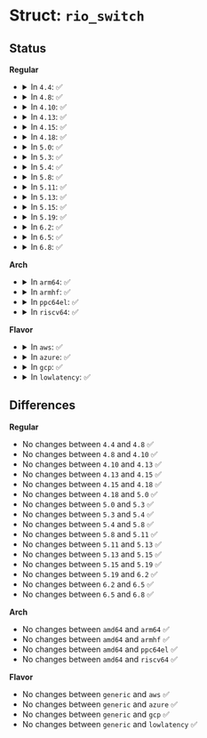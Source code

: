 # Struct: <code>rio_switch</code>

## Status
<b>Regular</b>
<ul>
<li>
<details>
<summary>In <code>4.4</code>: ✅</summary>

```c
struct rio_switch {
    struct list_head node;
    u8 *route_table;
    u32 port_ok;
    struct rio_switch_ops *ops;
    spinlock_t lock;
    struct rio_dev * nextdev[0];
};
```
</details>
</li>
<li>
<details>
<summary>In <code>4.8</code>: ✅</summary>

```c
struct rio_switch {
    struct list_head node;
    u8 *route_table;
    u32 port_ok;
    struct rio_switch_ops *ops;
    spinlock_t lock;
    struct rio_dev * nextdev[0];
};
```
</details>
</li>
<li>
<details>
<summary>In <code>4.10</code>: ✅</summary>

```c
struct rio_switch {
    struct list_head node;
    u8 *route_table;
    u32 port_ok;
    struct rio_switch_ops *ops;
    spinlock_t lock;
    struct rio_dev * nextdev[0];
};
```
</details>
</li>
<li>
<details>
<summary>In <code>4.13</code>: ✅</summary>

```c
struct rio_switch {
    struct list_head node;
    u8 *route_table;
    u32 port_ok;
    struct rio_switch_ops *ops;
    spinlock_t lock;
    struct rio_dev * nextdev[0];
};
```
</details>
</li>
<li>
<details>
<summary>In <code>4.15</code>: ✅</summary>

```c
struct rio_switch {
    struct list_head node;
    u8 *route_table;
    u32 port_ok;
    struct rio_switch_ops *ops;
    spinlock_t lock;
    struct rio_dev * nextdev[0];
};
```
</details>
</li>
<li>
<details>
<summary>In <code>4.18</code>: ✅</summary>

```c
struct rio_switch {
    struct list_head node;
    u8 *route_table;
    u32 port_ok;
    struct rio_switch_ops *ops;
    spinlock_t lock;
    struct rio_dev * nextdev[0];
};
```
</details>
</li>
<li>
<details>
<summary>In <code>5.0</code>: ✅</summary>

```c
struct rio_switch {
    struct list_head node;
    u8 *route_table;
    u32 port_ok;
    struct rio_switch_ops *ops;
    spinlock_t lock;
    struct rio_dev * nextdev[0];
};
```
</details>
</li>
<li>
<details>
<summary>In <code>5.3</code>: ✅</summary>

```c
struct rio_switch {
    struct list_head node;
    u8 *route_table;
    u32 port_ok;
    struct rio_switch_ops *ops;
    spinlock_t lock;
    struct rio_dev * nextdev[0];
};
```
</details>
</li>
<li>
<details>
<summary>In <code>5.4</code>: ✅</summary>

```c
struct rio_switch {
    struct list_head node;
    u8 *route_table;
    u32 port_ok;
    struct rio_switch_ops *ops;
    spinlock_t lock;
    struct rio_dev * nextdev[0];
};
```
</details>
</li>
<li>
<details>
<summary>In <code>5.8</code>: ✅</summary>

```c
struct rio_switch {
    struct list_head node;
    u8 *route_table;
    u32 port_ok;
    struct rio_switch_ops *ops;
    spinlock_t lock;
    struct rio_dev * nextdev[0];
};
```
</details>
</li>
<li>
<details>
<summary>In <code>5.11</code>: ✅</summary>

```c
struct rio_switch {
    struct list_head node;
    u8 *route_table;
    u32 port_ok;
    struct rio_switch_ops *ops;
    spinlock_t lock;
    struct rio_dev * nextdev[0];
};
```
</details>
</li>
<li>
<details>
<summary>In <code>5.13</code>: ✅</summary>

```c
struct rio_switch {
    struct list_head node;
    u8 *route_table;
    u32 port_ok;
    struct rio_switch_ops *ops;
    spinlock_t lock;
    struct rio_dev * nextdev[0];
};
```
</details>
</li>
<li>
<details>
<summary>In <code>5.15</code>: ✅</summary>

```c
struct rio_switch {
    struct list_head node;
    u8 *route_table;
    u32 port_ok;
    struct rio_switch_ops *ops;
    spinlock_t lock;
    struct rio_dev * nextdev[0];
};
```
</details>
</li>
<li>
<details>
<summary>In <code>5.19</code>: ✅</summary>

```c
struct rio_switch {
    struct list_head node;
    u8 *route_table;
    u32 port_ok;
    struct rio_switch_ops *ops;
    spinlock_t lock;
    struct rio_dev * nextdev[0];
};
```
</details>
</li>
<li>
<details>
<summary>In <code>6.2</code>: ✅</summary>

```c
struct rio_switch {
    struct list_head node;
    u8 *route_table;
    u32 port_ok;
    struct rio_switch_ops *ops;
    spinlock_t lock;
    struct rio_dev * nextdev[0];
};
```
</details>
</li>
<li>
<details>
<summary>In <code>6.5</code>: ✅</summary>

```c
struct rio_switch {
    struct list_head node;
    u8 *route_table;
    u32 port_ok;
    struct rio_switch_ops *ops;
    spinlock_t lock;
    struct rio_dev * nextdev[0];
};
```
</details>
</li>
<li>
<details>
<summary>In <code>6.8</code>: ✅</summary>

```c
struct rio_switch {
    struct list_head node;
    u8 *route_table;
    u32 port_ok;
    struct rio_switch_ops *ops;
    spinlock_t lock;
    struct rio_dev * nextdev[0];
};
```
</details>
</li>
</ul>
<b>Arch</b>
<ul>
<li>
<details>
<summary>In <code>arm64</code>: ✅</summary>

```c
struct rio_switch {
    struct list_head node;
    u8 *route_table;
    u32 port_ok;
    struct rio_switch_ops *ops;
    spinlock_t lock;
    struct rio_dev * nextdev[0];
};
```
</details>
</li>
<li>
<details>
<summary>In <code>armhf</code>: ✅</summary>

```c
struct rio_switch {
    struct list_head node;
    u8 *route_table;
    u32 port_ok;
    struct rio_switch_ops *ops;
    spinlock_t lock;
    struct rio_dev * nextdev[0];
};
```
</details>
</li>
<li>
<details>
<summary>In <code>ppc64el</code>: ✅</summary>

```c
struct rio_switch {
    struct list_head node;
    u8 *route_table;
    u32 port_ok;
    struct rio_switch_ops *ops;
    spinlock_t lock;
    struct rio_dev * nextdev[0];
};
```
</details>
</li>
<li>
<details>
<summary>In <code>riscv64</code>: ✅</summary>

```c
struct rio_switch {
    struct list_head node;
    u8 *route_table;
    u32 port_ok;
    struct rio_switch_ops *ops;
    spinlock_t lock;
    struct rio_dev * nextdev[0];
};
```
</details>
</li>
</ul>
<b>Flavor</b>
<ul>
<li>
<details>
<summary>In <code>aws</code>: ✅</summary>

```c
struct rio_switch {
    struct list_head node;
    u8 *route_table;
    u32 port_ok;
    struct rio_switch_ops *ops;
    spinlock_t lock;
    struct rio_dev * nextdev[0];
};
```
</details>
</li>
<li>
<details>
<summary>In <code>azure</code>: ✅</summary>

```c
struct rio_switch {
    struct list_head node;
    u8 *route_table;
    u32 port_ok;
    struct rio_switch_ops *ops;
    spinlock_t lock;
    struct rio_dev * nextdev[0];
};
```
</details>
</li>
<li>
<details>
<summary>In <code>gcp</code>: ✅</summary>

```c
struct rio_switch {
    struct list_head node;
    u8 *route_table;
    u32 port_ok;
    struct rio_switch_ops *ops;
    spinlock_t lock;
    struct rio_dev * nextdev[0];
};
```
</details>
</li>
<li>
<details>
<summary>In <code>lowlatency</code>: ✅</summary>

```c
struct rio_switch {
    struct list_head node;
    u8 *route_table;
    u32 port_ok;
    struct rio_switch_ops *ops;
    spinlock_t lock;
    struct rio_dev * nextdev[0];
};
```
</details>
</li>
</ul>

## Differences
<b>Regular</b>
<ul>
<li>
No changes between <code>4.4</code> and <code>4.8</code> ✅
</li>
<li>
No changes between <code>4.8</code> and <code>4.10</code> ✅
</li>
<li>
No changes between <code>4.10</code> and <code>4.13</code> ✅
</li>
<li>
No changes between <code>4.13</code> and <code>4.15</code> ✅
</li>
<li>
No changes between <code>4.15</code> and <code>4.18</code> ✅
</li>
<li>
No changes between <code>4.18</code> and <code>5.0</code> ✅
</li>
<li>
No changes between <code>5.0</code> and <code>5.3</code> ✅
</li>
<li>
No changes between <code>5.3</code> and <code>5.4</code> ✅
</li>
<li>
No changes between <code>5.4</code> and <code>5.8</code> ✅
</li>
<li>
No changes between <code>5.8</code> and <code>5.11</code> ✅
</li>
<li>
No changes between <code>5.11</code> and <code>5.13</code> ✅
</li>
<li>
No changes between <code>5.13</code> and <code>5.15</code> ✅
</li>
<li>
No changes between <code>5.15</code> and <code>5.19</code> ✅
</li>
<li>
No changes between <code>5.19</code> and <code>6.2</code> ✅
</li>
<li>
No changes between <code>6.2</code> and <code>6.5</code> ✅
</li>
<li>
No changes between <code>6.5</code> and <code>6.8</code> ✅
</li>
</ul>
<b>Arch</b>
<ul>
<li>
No changes between <code>amd64</code> and <code>arm64</code> ✅
</li>
<li>
No changes between <code>amd64</code> and <code>armhf</code> ✅
</li>
<li>
No changes between <code>amd64</code> and <code>ppc64el</code> ✅
</li>
<li>
No changes between <code>amd64</code> and <code>riscv64</code> ✅
</li>
</ul>
<b>Flavor</b>
<ul>
<li>
No changes between <code>generic</code> and <code>aws</code> ✅
</li>
<li>
No changes between <code>generic</code> and <code>azure</code> ✅
</li>
<li>
No changes between <code>generic</code> and <code>gcp</code> ✅
</li>
<li>
No changes between <code>generic</code> and <code>lowlatency</code> ✅
</li>
</ul>
